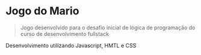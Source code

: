 <h1>Jogo do Mario</h1>

> Jogo desenvolvido para o desafio inicial de lógica de programação do curso de desenvolvimento fullstack

<p>Desenvolvimento utilizando Javascript, HMTL e CSS</p>
